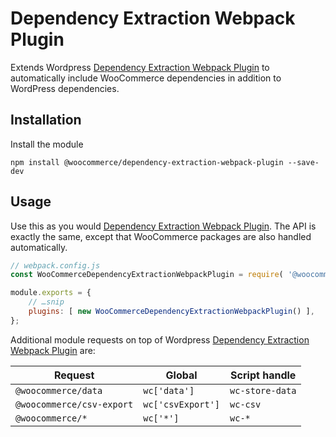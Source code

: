 # Dependency Extraction Webpack Plugin

Extends Wordpress [Dependency Extraction Webpack Plugin](https://github.com/WordPress/gutenberg/tree/master/packages/dependency-extraction-webpack-plugin) to automatically include WooCommerce dependencies in addition to WordPress dependencies.

## Installation

Install the module

```
npm install @woocommerce/dependency-extraction-webpack-plugin --save-dev
```

## Usage

Use this as you would [Dependency Extraction Webpack Plugin](https://github.com/WordPress/gutenberg/tree/master/packages/dependency-extraction-webpack-plugin). The API is exactly the same, except that WooCommerce packages are also handled automatically.

```js
// webpack.config.js
const WooCommerceDependencyExtractionWebpackPlugin = require( '@woocommerce/dependency-extraction-webpack-plugin' );

module.exports = {
	// …snip
	plugins: [ new WooCommerceDependencyExtractionWebpackPlugin() ],
};
```

Additional module requests on top of Wordpress [Dependency Extraction Webpack Plugin](https://github.com/WordPress/gutenberg/tree/master/packages/dependency-extraction-webpack-plugin) are:

| Request                   | Global            | Script handle   |
| ------------------------- | ----------------- | --------------- |
| `@woocommerce/data`       | `wc['data']`      | `wc-store-data` |
| `@woocommerce/csv-export` | `wc['csvExport']` | `wc-csv`        |
| `@woocommerce/*`          | `wc['*']`         | `wc-*`          |
